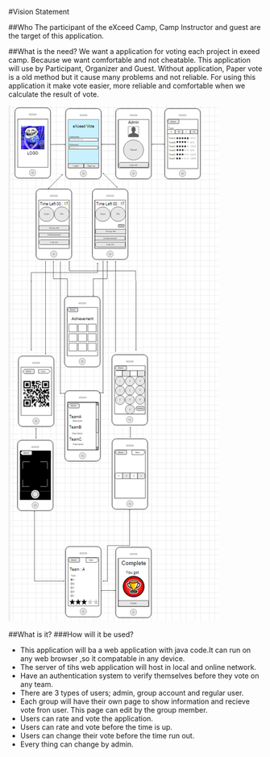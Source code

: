 #Vision Statement

##Who
  The participant of the eXceed Camp, Camp Instructor and guest are the target of this application.

##What is the need?
  We want a application for voting each project in exeed camp. Because we want comfortable and not cheatable. This application will use by Participant, Organizer and Guest. Without application, Paper vote is a old method but it cause many problems and not reliable. For using this application it make vote easier, more reliable and comfortable when we calculate the result of vote.
  
  ![Running](image/MoqUP.PNG)
  
##What is it?
###How will it be used?
- This application will ba a web application with java code.It can run on any web browser ,so it compatable in any device.
- The server of tihs web application will host in local and online network.
- Have an authentication system to verify themselves before they vote on any team.
- There are 3 types of users; admin, group account and regular user.
- Each group will have their own page to show information and recieve vote fron user. This page can edit by the group member.
- Users can rate and vote the application.
- Users can rate and vote before the time is up.
- Users can change their vote before the time run out.
- Every thing can change by admin.

  

